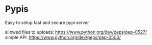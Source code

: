 # Pypis

Easy to setup fast and secure pypi server

allowed files to uploads: https://www.python.org/dev/peps/pep-0527/
simple API: https://www.python.org/dev/peps/pep-0503/